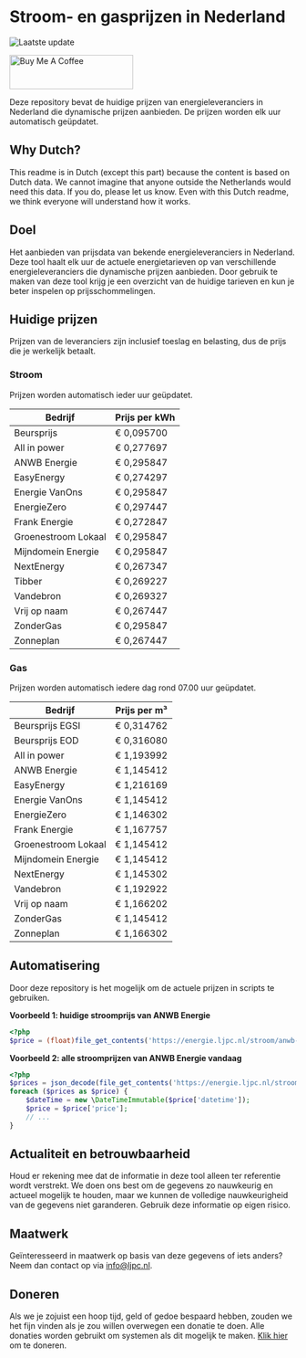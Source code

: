 # Stroom- en gasprijzen in Nederland

![Laatste update](https://img.shields.io/badge/laatste%20update-2024--07--29%2018%3A00%20CET-brightgreen)

<a href="https://www.buymeacoffee.com/Lars-" target="_blank"><img src="https://cdn.buymeacoffee.com/buttons/v2/default-orange.png" alt="Buy Me A Coffee" height="60" style="height: 60px !important;width: 217px !important;" ></a>

Deze repository bevat de huidige prijzen van energieleveranciers in Nederland die dynamische prijzen aanbieden. De prijzen worden elk uur automatisch geüpdatet.

## Why Dutch?

This readme is in Dutch (except this part) because the content is based on Dutch data. We cannot imagine that anyone outside the Netherlands would need this data. If you do, please let us know. Even with this Dutch readme, we think
everyone will understand how it works.

## Doel

Het aanbieden van prijsdata van bekende energieleveranciers in Nederland. Deze tool haalt elk uur de actuele energietarieven op van verschillende energieleveranciers die dynamische prijzen aanbieden. Door gebruik te maken van deze tool
krijg je een overzicht van de huidige tarieven en kun je beter inspelen op prijsschommelingen.

## Huidige prijzen

Prijzen van de leveranciers zijn inclusief toeslag en belasting, dus de prijs die je werkelijk betaalt.

### Stroom

Prijzen worden automatisch ieder uur geüpdatet.

 Bedrijf | Prijs per kWh 
---------|---------------
Beursprijs | € 0,095700
All in power | € 0,277697
ANWB Energie | € 0,295847
EasyEnergy | € 0,274297
Energie VanOns | € 0,295847
EnergieZero | € 0,297447
Frank Energie | € 0,272847
Groenestroom Lokaal | € 0,295847
Mijndomein Energie | € 0,295847
NextEnergy | € 0,267347
Tibber | € 0,269227
Vandebron | € 0,269327
Vrij op naam | € 0,267447
ZonderGas | € 0,295847
Zonneplan | € 0,267447


### Gas

Prijzen worden automatisch iedere dag rond 07.00 uur geüpdatet.

 Bedrijf | Prijs per m³ 
---------|--------------
Beursprijs EGSI | € 0,314762
Beursprijs EOD | € 0,316080
All in power | € 1,193992
ANWB Energie | € 1,145412
EasyEnergy | € 1,216169
Energie VanOns | € 1,145412
EnergieZero | € 1,146302
Frank Energie | € 1,167757
Groenestroom Lokaal | € 1,145412
Mijndomein Energie | € 1,145412
NextEnergy | € 1,145302
Vandebron | € 1,192922
Vrij op naam | € 1,166202
ZonderGas | € 1,145412
Zonneplan | € 1,166302


## Automatisering

Door deze repository is het mogelijk om de actuele prijzen in scripts te gebruiken.

**Voorbeeld 1: huidige stroomprijs van ANWB Energie**

```php
<?php
$price = (float)file_get_contents('https://energie.ljpc.nl/stroom/anwb-energie-nu.txt');

```

**Voorbeeld 2: alle stroomprijzen van ANWB Energie vandaag**

```php
<?php
$prices = json_decode(file_get_contents('https://energie.ljpc.nl/stroom/all-in-power-vandaag.json'),true);
foreach ($prices as $price) {
    $dateTime = new \DateTimeImmutable($price['datetime']);
    $price = $price['price'];
    // ...
}
```

## Actualiteit en betrouwbaarheid

Houd er rekening mee dat de informatie in deze tool alleen ter referentie wordt verstrekt. We doen ons best om de gegevens zo nauwkeurig en actueel mogelijk te houden, maar we kunnen de volledige nauwkeurigheid van de gegevens niet
garanderen. Gebruik deze informatie op eigen risico.

## Maatwerk

Geïnteresseerd in maatwerk op basis van deze gegevens of iets anders? Neem dan contact op
via [info@ljpc.nl](mailto:info@ljpc.nl?subject=Energie%20prijzen).

## Doneren

Als we je zojuist een hoop tijd, geld of gedoe bespaard hebben, zouden we het fijn vinden als je zou willen overwegen een
donatie te doen. Alle donaties worden gebruikt om systemen als dit mogelijk te
maken. [Klik hier](https://www.buymeacoffee.com/Lars-) om te doneren.
